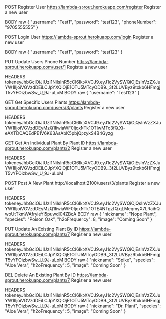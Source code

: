POST Register User
https://lambda-sprout.herokuapp.com/register
Register a new user

BODY raw
{
    "username": "Test1",
    "password": "test123",
    "phoneNumber": "9705555555"
}



POST Login User
https://lambda-sprout.herokuapp.com/login
Register a new user

BODY raw
{
    "username": "Test1",
    "password": "test123"
}



PUT Update Users Phone Number
https://lambda-sprout.herokuapp.com/user/1
Register a new user

HEADERS
tokeneyJhbGciOiJIUzI1NiIsInR5cCI6IkpXVCJ9.eyJ1c2VySWQiOjEsInVzZXJuYW1lIjoiVGVzdDEiLCJpYXQiOjE1OTU5MTcyODB9._3f2LUVByz9txkb6HFmgjT5vYFOizbwSw_U_9J-uLoM
BODY raw
{
    "username": "Test123"
}



GET Get Specific Users Plants
https://lambda-sprout.herokuapp.com/users/3/plants
Register a new user

HEADERS
tokeneyJhbGciOiJIUzI1NiIsInR5cCI6IkpXVCJ9.eyJ1c2VySWQiOjQsInVzZXJuYW1lIjoiVGVzdDEyMzQ1IiwiaWF0IjoxNTk1OTIwMTc3fQ.Xi-eAXTDCAQEdPE1V6K63AsAbK5pbjQpzykS4B4Gyzg


GET Get An Individual Plant By Plant ID
https://lambda-sprout.herokuapp.com/plants/2
Register a new user

HEADERS
tokeneyJhbGciOiJIUzI1NiIsInR5cCI6IkpXVCJ9.eyJ1c2VySWQiOjEsInVzZXJuYW1lIjoiVGVzdDEiLCJpYXQiOjE1OTU5MTcyODB9._3f2LUVByz9txkb6HFmgjT5vYFOizbwSw_U_9J-uLoM


POST Post A New Plant
http://localhost:2100/users/3/plants
Register a new user

HEADERS
tokeneyJhbGciOiJIUzI1NiIsInR5cCI6IkpXVCJ9.eyJ1c2VySWQiOjQsInVzZXJuYW1lIjoiVGVzdDEyMzQ1IiwiaWF0IjoxNTk1OTE4NTgzfQ.qLMeqmyX7LRaihQwoUtTkmWAfryieYl5puwdl04ZBcA
BODY raw
{
    "nickname": "Nope Plant",
    "species": "Poison Oak",
    "h2oFrequency": 8,
    "image": "Coming Soon"
}



PUT Update An Existing Plant By ID
https://lambda-sprout.herokuapp.com/plants/7
Register a new user

HEADERS
tokeneyJhbGciOiJIUzI1NiIsInR5cCI6IkpXVCJ9.eyJ1c2VySWQiOjEsInVzZXJuYW1lIjoiVGVzdDEiLCJpYXQiOjE1OTU5MTcyODB9._3f2LUVByz9txkb6HFmgjT5vYFOizbwSw_U_9J-uLoM
BODY raw
{
    "nickname": "Spike",
    "species": "Aloe Vera",
    "h2oFrequency": 5,
    "image": "Coming Soon"
}



DEL Delete An Existing Plant By ID
https://lambda-sprout.herokuapp.com/plants/7
Register a new user

HEADERS
tokeneyJhbGciOiJIUzI1NiIsInR5cCI6IkpXVCJ9.eyJ1c2VySWQiOjEsInVzZXJuYW1lIjoiVGVzdDEiLCJpYXQiOjE1OTU5MTcyODB9._3f2LUVByz9txkb6HFmgjT5vYFOizbwSw_U_9J-uLoM
BODY raw
{
    "nickname": "Dr. Plant",
    "species": "Aloe Vera",
    "h2oFrequency": 5,
    "image": "Coming Soon"
}
